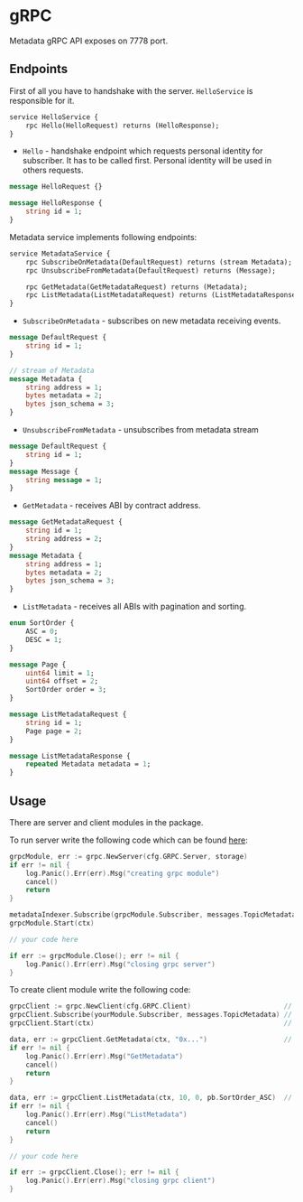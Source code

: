 # gRPC

Metadata gRPC API exposes on 7778 port. 

## Endpoints

First of all you have to handshake with the server. `HelloService` is responsible for it.

```protobuf
service HelloService {
    rpc Hello(HelloRequest) returns (HelloResponse);
}

```

* `Hello` - handshake endpoint which requests personal identity for subscriber. It has to be called first. Personal identity will be used in others requests.

```protobuf
message HelloRequest {}

message HelloResponse {
    string id = 1;
}
```


Metadata service implements following endpoints:

```protobuf
service MetadataService {
    rpc SubscribeOnMetadata(DefaultRequest) returns (stream Metadata);
    rpc UnsubscribeFromMetadata(DefaultRequest) returns (Message);

    rpc GetMetadata(GetMetadataRequest) returns (Metadata);
    rpc ListMetadata(ListMetadataRequest) returns (ListMetadataResponse);
}
```

* `SubscribeOnMetadata` - subscribes on new metadata receiving events.

```protobuf
message DefaultRequest {
    string id = 1;
}

// stream of Metadata
message Metadata {
    string address = 1;
    bytes metadata = 2;
    bytes json_schema = 3;
}

```

* `UnsubscribeFromMetadata` - unsubscribes from metadata stream

```protobuf
message DefaultRequest {
    string id = 1;
}
message Message {
    string message = 1;
}
```

* `GetMetadata` - receives ABI by contract address.

```protobuf
message GetMetadataRequest {
    string id = 1;
    string address = 2;
}
message Metadata {
    string address = 1;
    bytes metadata = 2;
    bytes json_schema = 3;
}
```

* `ListMetadata` - receives all ABIs with pagination and sorting.

```protobuf
enum SortOrder {
    ASC = 0;
    DESC = 1;
}

message Page {
    uint64 limit = 1;
    uint64 offset = 2;
    SortOrder order = 3;
}

message ListMetadataRequest {
    string id = 1;
    Page page = 2;
}

message ListMetadataResponse {
    repeated Metadata metadata = 1;
}
```

## Usage

There are server and client modules in the package.

To run server write the following code which can be found [here](/cmd/indexer/main.go):

```go
grpcModule, err := grpc.NewServer(cfg.GRPC.Server, storage)
if err != nil {
    log.Panic().Err(err).Msg("creating grpc module")
    cancel()
    return
}

metadataIndexer.Subscribe(grpcModule.Subscriber, messages.TopicMetadata)
grpcModule.Start(ctx)

// your code here

if err := grpcModule.Close(); err != nil {
    log.Panic().Err(err).Msg("closing grpc server")
}
```

To create client module write the following code:

```go
grpcClient := grpc.NewClient(cfg.GRPC.Client)                       // create module
grpcClient.Subscribe(yourModule.Subscriber, messages.TopicMetadata) // subscribe on events
grpcClient.Start(ctx)                                               // running for listening new metadata events

data, err := grpcClient.GetMetadata(ctx, "0x...")                   // receiving metadata by gRPC
if err != nil {
    log.Panic().Err(err).Msg("GetMetadata")
    cancel()
    return
}

data, err := grpcClient.ListMetadata(ctx, 10, 0, pb.SortOrder_ASC)  // receiving list metadata by gRPC
if err != nil {
    log.Panic().Err(err).Msg("ListMetadata")
    cancel()
    return
}

// your code here

if err := grpcClient.Close(); err != nil {
	log.Panic().Err(err).Msg("closing grpc client")
}
```